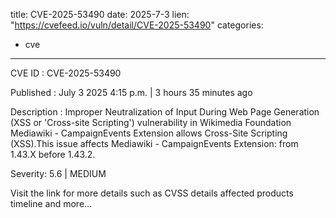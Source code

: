  
title: CVE-2025-53490
date: 2025-7-3
lien: "https://cvefeed.io/vuln/detail/CVE-2025-53490"
categories:
  - cve
---

CVE ID : CVE-2025-53490

Published :  July 3
2025
4:15 p.m. | 3 hours
35 minutes ago

Description : Improper Neutralization of Input During Web Page Generation (XSS or 'Cross-site Scripting') vulnerability in Wikimedia Foundation Mediawiki - CampaignEvents Extension allows Cross-Site Scripting (XSS).This issue affects Mediawiki - CampaignEvents Extension: from 1.43.X before 1.43.2.

Severity: 5.6 | MEDIUM

Visit the link for more details
such as CVSS details
affected products
timeline
and more...
